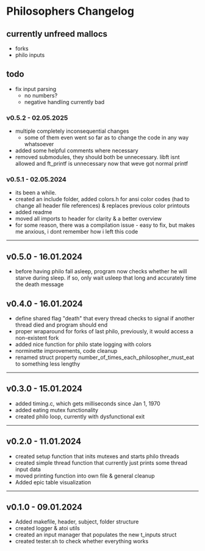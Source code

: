 # Philosophers Changelog

## currently unfreed mallocs
- forks
- philo inputs

## todo
- fix input parsing
	- no numbers?
	- negative handling currently bad

### v0.5.2 - 02.05.2025
- multiple completely inconsequential changes
	- some of them even went so far as to change the code in any way whatsoever
- added some helpful comments where necessary
- removed submodules, they should both be unnecessary. libft isnt allowed and ft_printf is unnecessary now that weve got normal printf

### v0.5.1 - 02.05.2024
- its been a while.
- created an include folder, added colors.h for ansi color codes (had to change all header file references) & replaces previous color printouts
- added readme
- moved all imports to header for clarity & a better overview
- for some reason, there was a compilation issue - easy to fix, but makes me anxious, i dont remember how i left this code

---

## v0.5.0 - 16.01.2024
- before having philo fall asleep, program now checks whether he will starve during sleep. if so, only wait usleep that long and accurately time the death message

## v0.4.0 - 16.01.2024
- define shared flag "death" that every thread checks to signal if another thread
	died and program should end
- proper wraparound for forks of last philo, previously, it would access a non-existent fork
- added nice function for philo state logging with colors
- norminette improvements, code cleanup
- renamed struct property number_of_times_each_philosopher_must_eat to something less lengthy

---

## v0.3.0 - 15.01.2024
- added timing.c, which gets milliseconds since Jan 1, 1970
- added eating mutex functionality
- created philo loop, currently with dysfunctional exit

---

## v0.2.0 - 11.01.2024
- created setup function that inits mutexes and starts philo threads
- created simple thread function that currently just prints some thread input data
- moved printing function into own file & general cleanup
- Added epic table visualization

---

## v0.1.0 - 09.01.2024
- Added makefile, header, subject, folder structure
- created logger & atoi utils
- created an input manager that populates the new t_inputs struct
- created tester.sh to check whether everything works